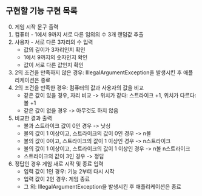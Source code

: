 ## 구현할 기능 구현 목록

0. 게임 시작 문구 출력
1. 컴퓨터 - 1에서 9까지 서로 다른 임의의 수 3개 랜덤값 추출
2. 사용자 - 서로 다른 3자리의 수 입력
    - 값의 길이가 3자리인지 확인
    - 1에서 9까지의 숫자인지 확인
    - 값이 서로 다른 값인지 확인
3. 2의 조건을 만족하지 않은 경우: IllegalArgumentException을 발생시킨 후 애플리케이션은 종료
4. 2의 조건을 만족한 경우: 컴퓨터의 값과 사용자의 값을 비교
    - 같은 값이 있을 경우, 자리 비교 -> 위치가 같다: 스트라이크 +1, 위치가 다르다: 볼 +1
    - 같은 값이 없을 경우 -> 아무것도 하지 않음
5. 비교한 결과 출력
    - 볼과 스트라이크 값이 0인 경우 -> 낫싱
    - 볼의 값이 1 이상이고, 스트라이크의 값이 0인 경우 -> n볼
    - 볼의 값이 0이고, 스트라이크의 값이 1 이상인 경우 -> n스트라이크
    - 볼의 값이 1 이상이고, 스트라이크의 값이 1 이상인 경우 -> n볼 n스트라이크
    - 스트라이크의 값이 3인 경우 -> 정답
6. 정답인 경우 게임 새로 시작 및 종료 입력
    - 입력 값이 1인 경우: 기능 2부터 다시 시작
    - 입력 값이 2인 경우: 게임 종료
    - 그 외: IllegalArgumentException을 발생시킨 후 애플리케이션은 종료